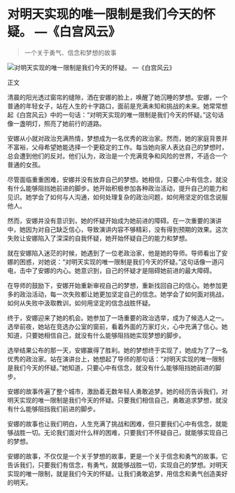 #  对明天实现的唯一限制是我们今天的怀疑。 —《白宫风云》 
> 一个关于勇气、信念和梦想的故事


![对明天实现的唯一限制是我们今天的怀疑。 —《白宫风云》](/images/c5072a7c328f486e834a7cc1ca199b33.jpg)

正文

清晨的阳光透过窗帘的缝隙，洒在安娜的脸上，唤醒了她沉睡的梦想。安娜，一个普通的年轻女子，站在人生的十字路口，面前是充满未知和挑战的未来。她常常想起《白宫风云》中的一句话：“对明天实现的唯一限制是我们今天的怀疑。”这句话像一盏明灯，照亮了她前行的道路。

安娜从小就对政治充满热情，梦想成为一名优秀的政治家。然而，她的家庭背景并不富裕，父母希望她能选择一个更稳定的工作。每当她向家人表达自己的梦想时，总会遭到他们的反对。他们认为，政治是一个充满竞争和风险的世界，不适合一个普通的女孩。

尽管面临重重困难，安娜并没有放弃自己的梦想。她相信，只要心中有信念，就没有什么能够阻挡她前进的脚步。她开始积极参加各种政治活动，提升自己的能力和见识。她学会了如何与人沟通，如何处理复杂的政治问题，如何用坚定的信念说服他人。

然而，安娜并没有意识到，她的怀疑开始成为她前进的障碍。在一次重要的演讲中，她因为对自己缺乏信心，导致演讲内容不够精彩，没有得到预期的效果。这次失败让安娜陷入了深深的自我怀疑，她开始怀疑自己的能力和梦想。

就在安娜陷入迷茫的时候，她遇到了一位老政治家，他是她的导师。导师看出了安娜的困惑，对她说：“对明天实现的唯一限制是我们今天的怀疑。”这句话像一道闪电，击中了安娜的内心。她意识到，自己的怀疑才是阻碍她前进的最大障碍。

在导师的鼓励下，安娜开始重新审视自己的梦想，重新找回自己的信心。她参加更多的政治活动，每一次失败都让她更加坚定自己的信念。她学会了如何面对挑战，如何从失败中汲取教训，如何用坚定的信念战胜怀疑。

终于，安娜迎来了她的机会。她参加了一场重要的政治选举，成为了候选人之一。选举前夜，她站在竞选办公室的窗前，看着外面的万家灯火，心中充满了信心。她知道，只要她相信自己，就没有什么能够阻挡她实现梦想的脚步。

选举结果公布的那一天，安娜赢得了胜利。她的梦想终于实现了，她成为了了一名优秀的政治家。站在演讲台上，她想起了导师的那句话：“对明天实现的唯一限制是我们今天的怀疑。”她知道，只要心中有信念，就没有什么能够阻挡她前进的脚步。

安娜的故事传遍了整个城市，激励着无数年轻人勇敢追梦。她的经历告诉我们，对明天实现的唯一限制是我们今天的怀疑。只要我们相信自己，勇敢追求梦想，就没有什么能够阻挡我们前进的脚步。

安娜的故事也让我们明白，人生充满了挑战和困难，但只要我们心中有信念，就能够战胜一切。无论我们面对什么样的困难，只要我们不怀疑自己，就能够实现自己的梦想。

安娜的故事，不仅仅是一个关于梦想的故事，更是一个关于信念和勇气的故事。它告诉我们，只要我们有信念，有勇气，就能够战胜一切，实现自己的梦想。对明天实现的唯一限制，就是我们今天的怀疑。让我们勇敢追梦，用信念和勇气创造美好的明天。